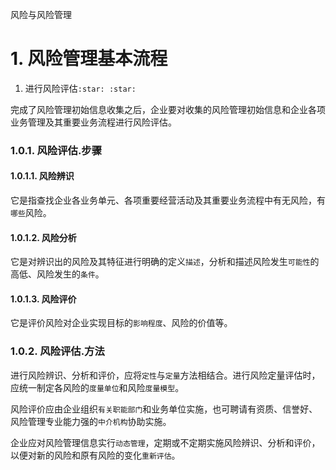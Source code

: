 风险与风险管理

# 1. 风险管理基本流程

1.  进行风险评估`:star: :star: `

完成了风险管理初始信息收集之后，企业要对收集的风险管理初始信息和企业各项业务管理及其重要业务流程进行风险评估。

### 1.0.1. 风险评估.步骤

#### 1.0.1.1. 风险辨识

它是指查找企业各业务单元、各项重要经营活动及其重要业务流程中有无风险，有`哪些`风险。

#### 1.0.1.2. 风险分析

它是对辨识出的风险及其特征进行明确的定义`描述`，分析和描述风险发生`可能性`的高低、风险发生的`条件`。

#### 1.0.1.3. 风险评价

它是评价风险对企业实现目标的`影响程度`、风险的价值等。

### 1.0.2. 风险评估.方法

进行风险辨识、分析和评价，应将`定性`与`定量`方法相结合。进行风险定量评估时，应统一制定各风险的`度量单位`和风险`度量模型`。

风险评价应由企业组织`有关职能部门`和业务单位实施，也可聘请有资质、信誉好、风险管理专业能力强的`中介机构`协助实施。

企业应对风险管理信息实行`动态管理`，定期或不定期实施风险辨识、分析和评价，以便对新的风险和原有风险的变化`重新评估`。
